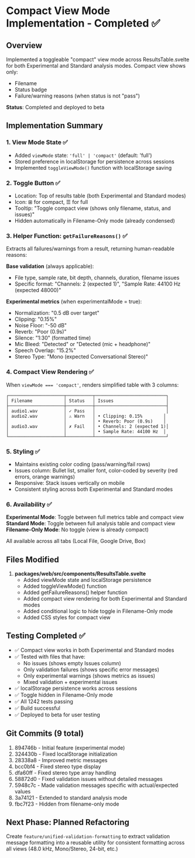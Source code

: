 # Compact View Mode Implementation - Completed ✅

## Overview
Implemented a toggleable "compact" view mode across ResultsTable.svelte for both Experimental and Standard analysis modes. Compact view shows only:
- Filename
- Status badge
- Failure/warning reasons (when status is not "pass")

**Status**: Completed and deployed to beta

## Implementation Summary

### 1. View Mode State ✅
- Added `viewMode` state: `'full' | 'compact'` (default: 'full')
- Stored preference in localStorage for persistence across sessions
- Implemented `toggleViewMode()` function with localStorage saving

### 2. Toggle Button ✅
- Location: Top of results table (both Experimental and Standard modes)
- Icon: ⊞ for compact, ☰ for full
- Tooltip: "Toggle compact view (shows only filename, status, and issues)"
- Hidden automatically in Filename-Only mode (already condensed)

### 3. Helper Function: `getFailureReasons()` ✅
Extracts all failures/warnings from a result, returning human-readable reasons:

**Base validation** (always applicable):
- File type, sample rate, bit depth, channels, duration, filename issues
- Specific format: "Channels: 2 (expected 1)", "Sample Rate: 44100 Hz (expected 48000)"

**Experimental metrics** (when experimentalMode = true):
- Normalization: "0.5 dB over target"
- Clipping: "0.15%"
- Noise Floor: "-50 dB"
- Reverb: "Poor (0.9s)"
- Silence: "1:30" (formatted time)
- Mic Bleed: "Detected" or "Detected (mic + headphone)"
- Speech Overlap: "15.2%"
- Stereo Type: "Mono (expected Conversational Stereo)"

### 4. Compact View Rendering ✅
When `viewMode === 'compact'`, renders simplified table with 3 columns:
```
┌─────────────────────┬──────────┬───────────────────────────┐
│ Filename            │ Status   │ Issues                    │
├─────────────────────┼──────────┼───────────────────────────┤
│ audio1.wav          │ ✓ Pass   │                           │
│ audio2.wav          │ ⚠ Warn   │ • Clipping: 0.15%        │
│                     │          │ • Reverb: Poor (0.9s)    │
│ audio3.wav          │ ✗ Fail   │ • Channels: 2 (expected 1)│
│                     │          │ • Sample Rate: 44100 Hz  │
└─────────────────────┴──────────┴───────────────────────────┘
```

### 5. Styling ✅
- Maintains existing color coding (pass/warning/fail rows)
- Issues column: Bullet list, smaller font, color-coded by severity (red errors, orange warnings)
- Responsive: Stack issues vertically on mobile
- Consistent styling across both Experimental and Standard modes

### 6. Availability ✅
**Experimental Mode**: Toggle between full metrics table and compact view
**Standard Mode**: Toggle between full analysis table and compact view
**Filename-Only Mode**: No toggle (view is already compact)

All available across all tabs (Local File, Google Drive, Box)

## Files Modified
1. **packages/web/src/components/ResultsTable.svelte**
   - Added viewMode state and localStorage persistence
   - Added toggleViewMode() function
   - Added getFailureReasons() helper function
   - Added compact view rendering for both Experimental and Standard modes
   - Added conditional logic to hide toggle in Filename-Only mode
   - Added CSS styles for compact view

## Testing Completed ✅
- ✅ Compact view works in both Experimental and Standard modes
- ✅ Tested with files that have:
  - No issues (shows empty Issues column)
  - Only validation failures (shows specific error messages)
  - Only experimental warnings (shows metrics as issues)
  - Mixed validation + experimental issues
- ✅ localStorage persistence works across sessions
- ✅ Toggle hidden in Filename-Only mode
- ✅ All 1242 tests passing
- ✅ Build successful
- ✅ Deployed to beta for user testing

## Git Commits (9 total)
1. 894746b - Initial feature (experimental mode)
2. 324430b - Fixed localStorage initialization
3. 28338a8 - Improved metric messages
4. bcc0bf4 - Fixed stereo type display
5. dfa60ff - Fixed stereo type array handling
6. 58872d0 - Fixed validation issues without detailed messages
7. 5948c7c - Made validation messages specific with actual/expected values
8. 3a74121 - Extended to standard analysis mode
9. fbc7f23 - Hidden from filename-only mode

## Next Phase: Planned Refactoring
Create `feature/unified-validation-formatting` to extract validation message formatting into a reusable utility for consistent formatting across all views (48.0 kHz, Mono/Stereo, 24-bit, etc.)
